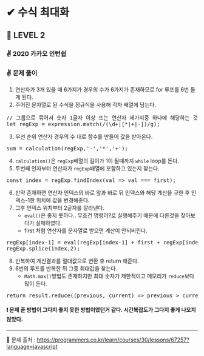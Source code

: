 # ✔ 수식 최대화
## 🌈 LEVEL 2
### ✌ 2020 카카오 인턴쉽
### ✌ 문제 풀이
1. 연산자가 3개 있을 때 6가지가 경우의 수가 6가지가 존재하므로 for 루프를 6번 돌게 된다.
2. 주어진 문자열로 된 수식을 정규식을 사용해 각자 배열에 담는다.
<pre>
// 그룹으로 묶어서 숫자 1글자 이상 또는 연산자 세가지중 하나에 해당하는 것을 모두 찾는다.
let regExp = expression.match(/(\d+|[*|+|-])/g);
</pre>
3. 우선 순위 연산자 경우의 수 대로 함수를 만들어 값을 받아온다.
<pre>
sum = calculation(regExp,'-','*','+');
</pre>
4. `calculation()`은 `regExp`배열의 길이가 1이 될때까지 `while` loop를 돈다.
5. 두번째 인자부터 연산자가 `regExp`배열에 포함하고 있는지 찾는다.
<pre>
const index = regExp.findIndex(val => val === first);
</pre>
6. 만약 존재하면 연산자 인덱스의 바로 앞과 바로 뒤 인덱스와 해당 계산을 구한 후 인덱스-1한 위치에 값을 변경해준다.
7. 그후 인덱스 위치부터 2글자를 잘라낸다.
    - `eval()`은 좋지 못하다.. 무조건 명령어?로 실행해주기 때문에 다른것을 찾아보다가 실패하였다.
    - first 처럼 연산자를 문자열로 받으면 계산이 안되버린다.
<pre>
regExp[index-1] = eval(regExp[index-1] + first + regExp[index+1]);
regExp.splice(index,2);
</pre>
8. 반복하여 계산결과를 절대값으로 변환 후 return 해준다.
9. 6번의 루프를 반복한 뒤 그중 최대값을 찾는다.
    - `Math.max()`방법도 존재하지만 최대 숫자가 제한적이고 메모리가 `reduce`보다 많이 든다.
<pre>
return result.reduce((previous, current) => previous > current ? previous : current);
</pre>

#### ❗ 문제 푼 방법이 그다지 좋지 못한 방법이였던거 같다. 시간복잡도가 그다지 좋게 나오지 않았다.

<hr>

📌 문제 출처 : https://programmers.co.kr/learn/courses/30/lessons/67257?language=javascript
